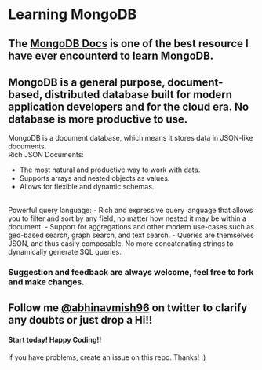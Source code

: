 # Learning MongoDB

## The [MongoDB Docs](https://www.mongodb.com/) is one of the best resource I have ever encounterd to learn MongoDB.

## MongoDB is a general purpose, document-based, distributed database built for modern application developers and for the cloud era. No database is more productive to use.

MongoDB is a document database, which means it stores data in JSON-like documents.<br> 
Rich JSON Documents:
- The most natural and productive way to work with data.
- Supports arrays and nested objects as values.
- Allows for flexible and dynamic schemas.<br>
<br>
Powerful query language:
- Rich and expressive query language that allows you to filter and sort by any field, no matter how nested it may be within a document.
- Support for aggregations and other modern use-cases such as geo-based search, graph search, and text search.
- Queries are themselves JSON, and thus easily composable. No more concatenating strings to dynamically generate SQL queries.

### Suggestion and feedback are always welcome, feel free to fork and make changes.

## Follow me [@abhinavmish96](https://twitter.com/abhinavmish96) on twitter to clarify any doubts or just drop a Hi!!


#### Start today! Happy Coding!!

If you have problems, create an issue on this repo. Thanks! :)

